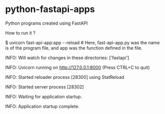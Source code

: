 # python-fastapi-apps

Python programs created using FastAPI

How to run it ?


$ uvicorn fast-api-app:app --reload   # Here, fast-api-app.py was the name is of the program file, and app was the function defined in the file.

INFO:     Will watch for changes in these directories: ['fastapi']

INFO:     Uvicorn running on http://127.0.0.1:8000 (Press CTRL+C to quit)

INFO:     Started reloader process [28300] using StatReload

INFO:     Started server process [28302]

INFO:     Waiting for application startup.

INFO:     Application startup complete.
